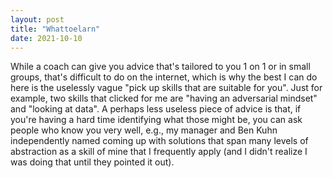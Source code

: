 ```yaml
---
layout: post
title: "Whattoelarn"
date: 2021-10-10
---
```

While a coach can give you advice that's tailored to you 1 on 1 or in small groups, that's difficult to do on the internet, which is why the best I can do here is the uselessly vague "pick up skills that are suitable for you". Just for example, two skills that clicked for me are "having an adversarial mindset" and "looking at data". A perhaps less useless piece of advice is that, if you're having a hard time identifying what those might be, you can ask people who know you very well, e.g., my manager and Ben Kuhn independently named coming up with solutions that span many levels of abstraction as a skill of mine that I frequently apply (and I didn't realize I was doing that until they pointed it out).

